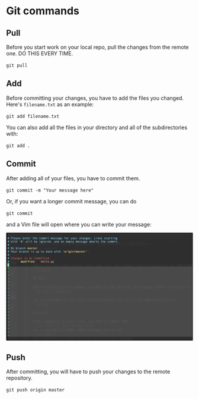 # Git commands

## Pull

Before you start work on your local repo, pull the changes from the remote one. DO THIS EVERY TIME.

``git pull``

## Add

Before committing your changes, you have to add the files you changed. Here's `filename.txt` as an example:

``git add filename.txt``

You can also add all the files in your directory and all of the subdirectories with:

``git add .``

## Commit

After adding all of your files, you have to commit them.

``git commit -m "Your message here"``

Or, if you want a longer commit message, you can do 

``git commit``

and a Vim file will open where you can write your message:

![Vim commit](vimcommit.png)

## Push
After committing, you will have to push your changes to the remote repository.

``git push origin master``